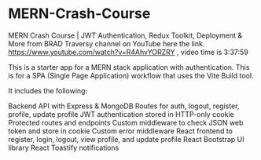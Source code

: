 # MERN-Crash-Course
MERN Crash Course | JWT Authentication, Redux Toolkit, Deployment &amp; More from BRAD Traversy channel on YouTube here the link. https://www.youtube.com/watch?v=R4AhvYORZRY  , video time is 3:37:59

This is a starter app for a MERN stack application with authentication. This is for a SPA (Single Page Application) workflow that uses the Vite Build tool.

It includes the following:

Backend API with Express & MongoDB
Routes for auth, logout, register, profile, update profile
JWT authentication stored in HTTP-only cookie
Protected routes and endpoints
Custom middleware to check JSON web token and store in cookie
Custom error middleware
React frontend to register, login, logout, view profile, and update profile
React Bootstrap UI library
React Toastify notifications
